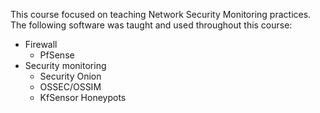 
This course focused on teaching Network Security Monitoring practices.  
The following software was taught and used throughout this course:
* Firewall
    * PfSense
* Security monitoring
    * Security Onion
    * OSSEC/OSSIM
    * KfSensor Honeypots
    
